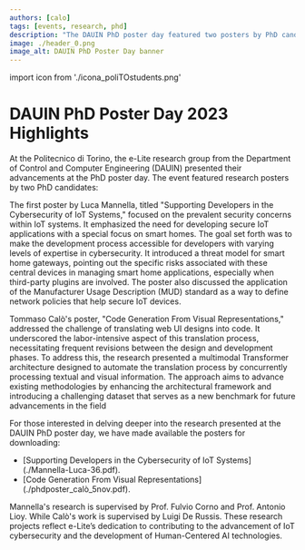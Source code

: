 ```yaml
---
authors: [calo]
tags: [events, research, phd]
description: "The DAUIN PhD poster day featured two posters by PhD candidates showcasing their research in IoT cybersecurity and automated code generation from visual representations."
image: ./header_0.png
image_alt: DAUIN PhD Poster Day banner
---
```


import icon from './icona_poliTOstudents.png'

# DAUIN PhD Poster Day 2023 Highlights

At the Politecnico di Torino, the e-Lite research group from the Department of Control and Computer Engineering (DAUIN) presented their advancements at the PhD poster day. The event featured research posters by two PhD candidates:


The first poster by Luca Mannella, titled "Supporting Developers in the Cybersecurity of IoT Systems," focused on the prevalent security concerns within IoT systems. It emphasized the need for developing secure IoT applications with a special focus on smart homes. The goal set forth was to make the development process accessible for developers with varying levels of expertise in cybersecurity. It introduced a threat model for smart home gateways, pointing out the specific risks associated with these central devices in managing smart home applications, especially when third-party plugins are involved. The poster also discussed the application of the Manufacturer Usage Description (MUD) standard as a way to define network policies that help secure IoT devices.

Tommaso Calò's poster, "Code Generation From Visual Representations," addressed the challenge of translating web UI designs into code. It underscored the labor-intensive aspect of this translation process, necessitating frequent revisions between the design and development phases. To address this, the research presented a multimodal Transformer architecture designed to automate the translation process by concurrently processing textual and visual information. The approach aims to advance existing methodologies by enhancing the architectural framework and introducing a challenging dataset that serves as a new benchmark for future advancements in the field


For those interested in delving deeper into the research presented at the DAUIN PhD poster day, we have made available the posters for downloading:

- [Supporting Developers in the Cybersecurity of IoT Systems] (./Mannella-Luca-36.pdf).
- [Code Generation From Visual Representations] (./phdposter_calò_5nov.pdf).


<!-- truncate -->

Mannella's research is supervised by Prof. Fulvio Corno and Prof. Antonio Lioy. While Calò's work is supervised by Luigi De Russis. These research projects reflect e-Lite’s dedication to contributing to the advancement of IoT cybersecurity and the development of Human-Centered AI technologies.





